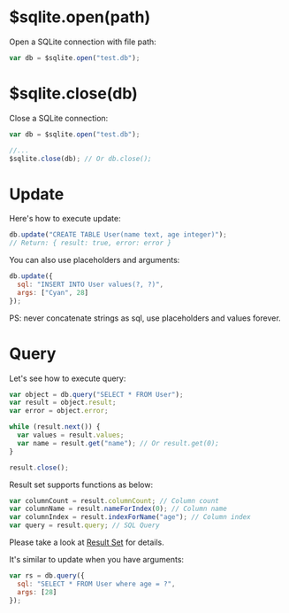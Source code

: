 # $sqlite.open(path)

Open a SQLite connection with file path:

```js
var db = $sqlite.open("test.db");
```

# $sqlite.close(db)

Close a SQLite connection:

```js
var db = $sqlite.open("test.db");

//...
$sqlite.close(db); // Or db.close();
```

# Update

Here's how to execute update:

```js
db.update("CREATE TABLE User(name text, age integer)");
// Return: { result: true, error: error }
```

You can also use placeholders and arguments:

```js
db.update({
  sql: "INSERT INTO User values(?, ?)",
  args: ["Cyan", 28]
});
```

PS: never concatenate strings as sql, use placeholders and values forever.

# Query

Let's see how to execute query:

```js
var object = db.query("SELECT * FROM User");
var result = object.result;
var error = object.error;

while (result.next()) {
  var values = result.values;
  var name = result.get("name"); // Or result.get(0);
}

result.close();
```

Result set supports functions as below:

```js
var columnCount = result.columnCount; // Column count
var columnName = result.nameForIndex(0); // Column name
var columnIndex = result.indexForName("age"); // Column index
var query = result.query; // SQL Query
```

Please take a look at [Result Set](en/object/result-set.md) for details.

It's similar to update when you have arguments:

```js
var rs = db.query({
  sql: "SELECT * FROM User where age = ?",
  args: [28]
});
```